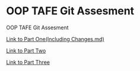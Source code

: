 # OOP TAFE Git Assesment
 OOP TAFE Git Assesment

 [Link to Part One(Including Changes.md)](/Part1/Part1.md)

[Link to Part Two](/Part2/Part2.md)

[Link to Part Three](/Part3/Part3.md)
